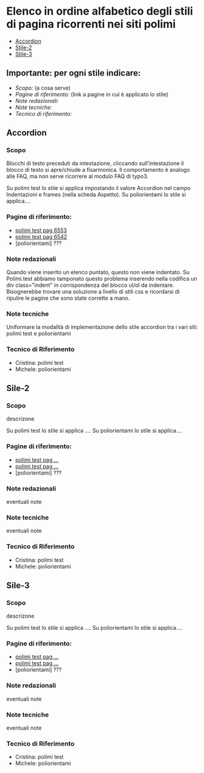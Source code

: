 # Elenco in ordine alfabetico degli stili di pagina ricorrenti nei siti polimi
* [Accordion](#accordion)
* [Stile-2](#stile-2)
* [Stile-3](#stile-3)

## Importante: per ogni stile indicare:
- *Scopo:* (a cosa serve)
- *Pagine di riferimento:* (link a pagine in cui è applicato lo stile)
- *Note redazionali:*
- *Note tecniche:*
- *Tecnico di riferimento:*

## Accordion
### Scopo
Blocchi di testo preceduti da intestazione, cliccando sull'intestazione il blocco di testo si apre/chiude a fisarmonica. Il comportamento è analogo alle FAQ, ma non serve ricorrere al modulo FAQ di typo3.

Su polimi test lo stile si applica impostando il valore Accordion nel campo Indentazioni e frames (nella scheda Aspetto).
Su poliorientami lo stile si applica....
### Pagine di riferimento:
- [polimi test pag 6553](http://www.test.polimi.it/index.php?id=6553)
- [polimi test pag 6542](http://www.test.polimi.it/it/studenti/norme-e-regolamenti/esami/) 
- [poliorientami] ???
### Note redazionali
Quando viene inserito un elenco puntato, questo non viene indentato. Su Polimi.test abbiamo tamponato questo problema inserendo nella codifica un div class="indent" in corrispondenza del blocco ul/ol da indentare. Bisognerebbe trovare una soluzione a livello di stili css e ricordarsi di ripulire le pagine che sono state corrette a mano. 
### Note tecniche
Uniformare la modalità di implementazione dello stile accordion tra i vari siti: polimi test e poliorientami
### Tecnico di Riferimento
- Cristina: polimi test
- Michele: poliorientami


## Sile-2
### Scopo
descrizone

Su polimi test lo stile si applica ....
Su poliorientami lo stile si applica....
### Pagine di riferimento:
- [polimi test pag ...](url-pagina)
- [polimi test pag ...](url-pagina) 
- [poliorientami] ???
### Note redazionali
eventuali note
### Note tecniche
eventuali note
### Tecnico di Riferimento
- Cristina: polimi test
- Michele: poliorientami


## Sile-3
### Scopo
descrizone

Su polimi test lo stile si applica ....
Su poliorientami lo stile si applica....
### Pagine di riferimento:
- [polimi test pag ...](url-pagina)
- [polimi test pag ...](url-pagina) 
- [poliorientami] ???
### Note redazionali
eventuali note
### Note tecniche
eventuali note
### Tecnico di Riferimento
- Cristina: polimi test
- Michele: poliorientami




